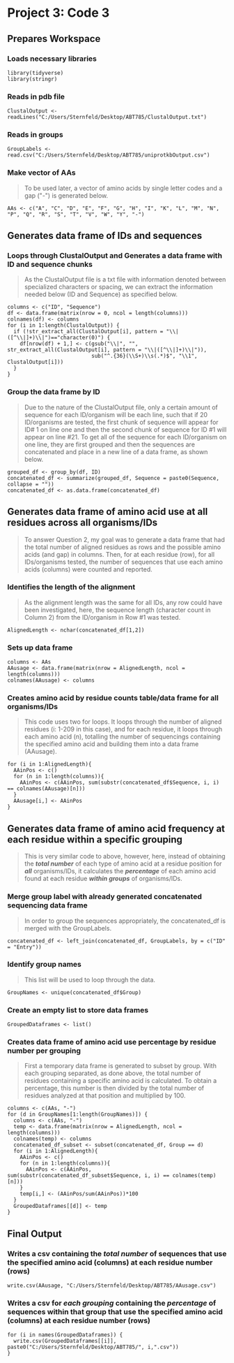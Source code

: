 # Project 3: Code 3

## Prepares Workspace

### Loads necessary libraries
```{r}
library(tidyverse)
library(stringr)
```

### Reads in pdb file
```{r}
ClustalOutput <- readLines("C:/Users/Sternfeld/Desktop/ABT785/ClustalOutput.txt")
```

### Reads in groups
```{r}
GroupLabels <- read.csv("C:/Users/Sternfeld/Desktop/ABT785/uniprotkbOutput.csv")
```
### Make vector of AAs
> To be used later, a vector of amino acids by single letter codes and a gap ("-") is generated below.
```{r}
AAs <- c("A", "C", "D", "E", "F", "G", "H", "I", "K", "L", "M", "N", "P", "Q", "R", "S", "T", "V", "W", "Y", "-")
```

## Generates data frame of IDs and sequences

### Loops through ClustalOutput and Generates a data frame with ID and sequence chunks
> As the ClustalOutput file is a txt file with  information denoted between specialized characters or spacing, we can extract the information needed below (ID and Sequence) as specified below.
```{r}
columns <- c("ID", "Sequence")
df <- data.frame(matrix(nrow = 0, ncol = length(columns)))
colnames(df) <- columns
for (i in 1:length(ClustalOutput)) {
  if (!str_extract_all(ClustalOutput[i], pattern = "\\|([^\\|]+)\\|")=="character(0)") {
    df[nrow(df) + 1,] <- c(gsub("\\|", "", str_extract_all(ClustalOutput[i], pattern = "\\|([^\\|]+)\\|")),
                           sub("^.{36}(\\S+)\\s(.*)$", "\\1",  ClustalOutput[i]))
  }
}
```
### Group the data frame by ID
> Due to the nature of the ClustalOutput file, only a certain amount of sequence for each ID/organism will be each line, such that if 20 ID/organisms are tested, the first chunk of sequence will appear for ID# 1 on line one and then the second chunk of sequence for ID #1 will appear on line #21. To get all of the sequence for each ID/organism on one line, they are first grouped and then the sequences are concatenated and place in a new line of a data frame, as shown below.
```{r}
grouped_df <- group_by(df, ID)
concatenated_df <- summarize(grouped_df, Sequence = paste0(Sequence, collapse = ""))
concatenated_df <- as.data.frame(concatenated_df)
```
## Generates data frame of amino acid use at all residues across all organisms/IDs
> To answer Question 2, my goal was to generate a data frame that had the total number of aligned residues as rows and the possible amino acids (and gap) in columns. Then, for at each residue (row), for all IDs/organisms tested, the number of sequences that use each amino acids (columns) were counted and reported.

### Identifies the length of the alignment
> As the alignment length was the same for all IDs, any row could have been investigated, here, the sequence length (character count in Column 2) from the ID/organism in Row #1 was tested.
```{r}
AlignedLength <- nchar(concatenated_df[1,2])
```
### Sets up data frame
```{r}
columns <- AAs
AAusage <- data.frame(matrix(nrow = AlignedLength, ncol = length(columns)))
colnames(AAusage) <- columns
```

### Creates amino acid by residue counts table/data frame for all organisms/IDs 
> This code uses two for loops. It loops through the number of aligned residues (i: 1-209 in this case), and for each residue, it loops through each amino acid (n), totalling the number of sequencings containing the specified amino acid and building them into a data frame (AAusage).
```{r}
for (i in 1:AlignedLength){
  AAinPos <- c()
  for (n in 1:length(columns)){
    AAinPos <- c(AAinPos, sum(substr(concatenated_df$Sequence, i, i) == colnames(AAusage)[n]))
  }
  AAusage[i,] <- AAinPos
}
```
## Generates data frame of amino acid frequency at each residue within a specific grouping
> This is very similar code to above, however, here, instead of obtaining the ***total number*** of each type of amino acid at a residue position for ***all*** organisms/IDs, it calculates the ***percentage*** of each amino acid found at each residue ***within groups*** of organisms/IDs.

### Merge group label with already generated concatenated sequencing data frame
> In order to group the sequences appropriately, the concatenated_df is merged with the GroupLabels.
```{r}
concatenated_df <- left_join(concatenated_df, GroupLabels, by = c("ID" = "Entry"))
```
### Identify group names
> This list will be used to loop through the data.
```{r}
GroupNames <- unique(concatenated_df$Group)
```
### Create an empty list to store data frames
```{r}
GroupedDataframes <- list()
```
### Creates data frame of amino acid use percentage by residue number per grouping
> First a temporary data frame is generated to subset by group. With each grouping separated, as done above, the total number of residues containing a specific amino acid is calculated. To obtain a percentage, this number is then divided by the total number of residues analyzed at that position and multiplied by 100.
```{r}
columns <- c(AAs, "-")
for (d in GroupNames[1:length(GroupNames)]) {
  columns <- c(AAs, "-")
  temp <- data.frame(matrix(nrow = AlignedLength, ncol = length(columns)))
  colnames(temp) <- columns
  concatenated_df_subset <- subset(concatenated_df, Group == d)
  for (i in 1:AlignedLength){
    AAinPos <- c()
    for (n in 1:length(columns)){
      AAinPos <- c(AAinPos, sum(substr(concatenated_df_subset$Sequence, i, i) == colnames(temp)[n]))
    }
    temp[i,] <- (AAinPos/sum(AAinPos))*100
  }
  GroupedDataframes[[d]] <- temp
}
```

## Final Output

### Writes a csv containing the ***total number*** of sequences that use the specified amino acid (columns) at each residue number (rows)
```{r}
write.csv(AAusage, "C:/Users/Sternfeld/Desktop/ABT785/AAusage.csv")
```
### Writes a csv for ***each grouping*** containing the ***percentage*** of sequences within that group that use the specified amino acid (columns) at each residue number (rows)
```{r}
for (i in names(GroupedDataframes)) {
  write.csv(GroupedDataframes[[i]], paste0("C:/Users/Sternfeld/Desktop/ABT785/", i,".csv"))
}
```
